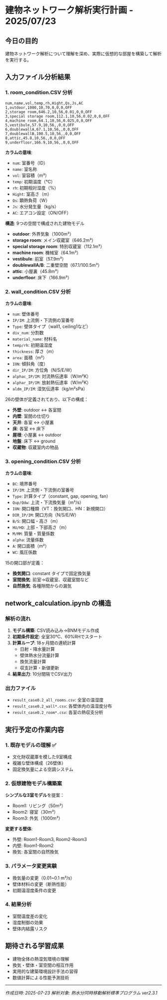 # 建物ネットワーク解析実行計画 - 2025/07/23

## 今日の目的

建物ネットワーク解析について理解を深め、実際に仮想的な部屋を構築して解析を実行する。

## 入力ファイル分析結果

### 1. room_condition.CSV 分析

```csv
num,name,vol,temp,rh,Hight,Qs,Js,AC
1,outdoor,1000,10,70,0,0,0,OFF
2,storage room,646.2,10,56,0.01,0,0,OFF
3,special storage room,112.1,10,56,0.02,0,0,OFF
4,machine room,64.1,10,56,0.025,0,0,OFF
5,vestibule,57.9,10,56,,0,0,OFF
6,doublewallA,67.1,10,56,,0,0,OFF
7,doublewallB,100.5,10,56,,0,0,OFF
8,attic,45.8,10,56,,0,0,OFF
9,underfloor,166.9,10,56,,0,0,OFF
```

**カラムの意味**:
- `num`: 室番号（ID）
- `name`: 室名称
- `vol`: 室容積（m³）
- `temp`: 初期温度（℃）
- `rh`: 初期相対湿度（%）
- `Hight`: 室高さ（m）
- `Qs`: 顕熱負荷（W）
- `Js`: 水分発生量（kg/s）
- `AC`: エアコン設定（ON/OFF）

**構造**: 9つの空間で構成された建物モデル
- **outdoor**: 外界気象（1000m³）
- **storage room**: メイン収蔵室（646.2m³）
- **special storage room**: 特別収蔵室（112.1m³）
- **machine room**: 機械室（64.1m³）
- **vestibule**: 前室（57.9m³）
- **doublewallA/B**: 二重壁空間（67.1/100.5m³）
- **attic**: 小屋裏（45.8m³）
- **underfloor**: 床下（166.9m³）

### 2. wall_condition.CSV 分析

**カラムの意味**:
- `num`: 壁体番号
- `IP/IM`: 上流側・下流側の室番号
- `Type`: 壁体タイプ（wall1, ceiling1など）
- `div_num`: 分割数
- `material_name`: 材料名
- `temp/rh`: 初期温湿度
- `thickness`: 厚さ（m）
- `area`: 面積（m²）
- `ION`: 傾斜角（度）
- `dir_IP/IM`: 方位角（N/S/E/W）
- `alphac_IP/IM`: 対流熱伝達率（W/m²K）
- `alphar_IP/IM`: 放射熱伝達率（W/m²K）
- `aldm_IP/IM`: 湿気伝達率（kg/m²sPa）

26の壁体が定義されており、以下の構成：
- **外壁**: outdoor ↔ 各室間
- **内壁**: 室間の仕切り
- **天井**: 各室 ↔ 小屋裏
- **床**: 各室 ↔ 床下  
- **屋根**: 小屋裏 ↔ outdoor
- **地盤**: 床下 ↔ ground
- **収蔵物**: 収蔵室内の物品

### 3. opening_condition.CSV 分析

**カラムの意味**:
- `BC`: 境界番号
- `IP/IM`: 上流側・下流側の室番号
- `Type`: 計算タイプ（constant, gap, opening, fan）
- `Qup/Qdw`: 上流・下流換気量（m³/s）
- `ION`: 開口種類（VT：換気開口、HN：新規開口）
- `DIR_IP/IM`: 開口方向（N/S/E/W）
- `B/S`: 開口幅・高さ（m）
- `HU/HD`: 上部・下部高さ（m）
- `M/MM`: 質量・質量係数
- `alpha`: 流量係数
- `A`: 開口面積（m²）
- `WC`: 風圧係数

15の開口部が定義：
- **換気開口**: constant タイプで固定換気量
- **室間換気**: 前室→収蔵室、収蔵室間など
- **自然換気**: 各種隙間からの漏気

## network_calculation.ipynb の構造

### 解析の流れ
1. **モデル構築**: CSV読み込み→BNMモデル作成
2. **初期条件設定**: 全室30℃、60%RHでスタート
3. **計算ループ**: 18ヶ月間の連続計算
   - 日射・降水量計算
   - 壁体熱水分流量計算  
   - 換気流量計算
   - 収支計算・新値更新
4. **結果出力**: 10分間隔でCSV出力

### 出力ファイル
- `result_case0.2_all_rooms.csv`: 全室の温湿度
- `result_case0.2_wall*.csv`: 各壁体内の温湿度分布
- `result_case0.2_room*.csv`: 各室の熱収支分析

## 実行予定の作業内容

### 1. 既存モデルの理解 ✅
- 文化財収蔵庫を模した9室構成
- 複雑な壁体構成（26壁体）
- 固定換気量による空調システム

### 2. 仮想建物モデル構築案

**シンプルな3室モデル**を提案：
- Room1: リビング（50m³）
- Room2: 寝室（30m³） 
- Room3: 外気（1000m³）

**変更する壁体**:
- 外壁: Room1-Room3, Room2-Room3
- 内壁: Room1-Room2
- 換気: 各室間の自然換気

### 3. パラメータ変更実験
- 換気量の変更（0.01~0.1 m³/s）
- 壁体材料の変更（断熱性能）
- 初期温湿度条件の変更

### 4. 結果分析
- 室間温度差の変化
- 湿度制御の効果
- 壁体内結露リスク

## 期待される学習成果

- 建物全体の熱湿気環境の理解
- 換気・壁体・室空間の相互作用
- 実用的な建築環境設計手法の習得
- 数値計算による性能予測技術

---

*作成日時: 2025-07-23*
*解析対象: 熱水分同時移動解析標準プログラム ver2.3.1*